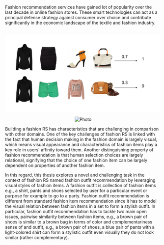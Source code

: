 Fashion recommendation services have gained lot of popularity over the last decade in online fashion stores. These smart technologies can act as a principal defense strategy against consumer over choice and contribute significantly in the economic landscape of the textile and fashion industry. 

<p align="center">
 <img src="Compatibility.pdf">
</p>

<p align="center">
  <img src="https://atenanaz.github.io/fashion_outfit_rec/proposed.jpg?raw=true" alt="Photo" style="width: 450px;"/> 
</p>


Building a fashion RS has characteristics that are challenging in comparison with other domains. One of the key challenges of fashion RS is linked with the fact that human decision making in the fashion domain is largely visual, which means visual appearance and characteristics of fashion items play a key role in users' affinity toward them. Another distinguishing property of fashion recommendation is that human selection choices are largely relational, signifying that the choice of one fashion item can be largely dependent on properties of another fashion item.

In this regard, this thesis explores a novel and challenging task in the context of fashion RS named fashion outfit recommendation by leveraging visual styles of fashion items. A fashion outfit is collection of fashion items e.g., a shirt, pants and shoes selected by user for a particular event or purpose for example to go to a party. Fashion outfit recommendation is different from standard fashion item recommendation since it has to model the visual relation between fashion items in a set to form a stylish outfit. In particular, fashion outfit recommendation has to tackle two main open issues, pairwise similarity between fashion items, e.g., a brown pair of shoes is similar to a brown bag in terms of color and complementariness sense of and outfit, e.g., a brown pair of shoes, a blue pair of pants with a light-colored shirt can form a stylistic outfit even visually they do not look similar (rather complementary). 
